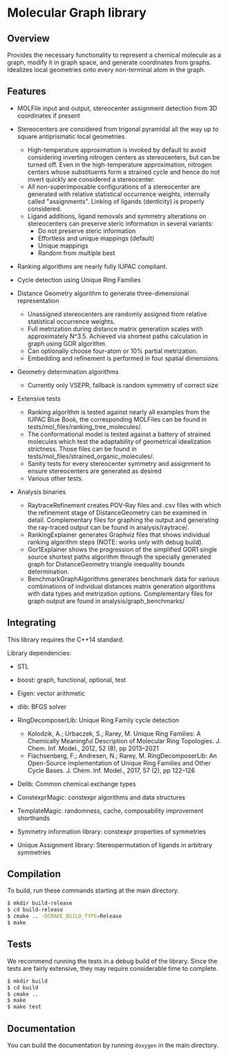# Molecular Graph library
## Overview

Provides the necessary functionality to represent a chemical molecule as a
graph, modify it in graph space, and generate coordinates from graphs. Idealizes
local geometries onto every non-terminal atom in the graph.


## Features

- MOLFile input and output, stereocenter assignment detection from 3D
  coordinates if present
- Stereocenters are considered from trigonal pyramidal all the way up to square
  antiprismatic local geometries.

  - High-temperature approximation is invoked by default to avoid considering
    inverting nitrogen centers as stereocenters, but can be turned off. Even in
    the high-temperature approximation, nitrogen centers whose substituents
    form a strained cycle and hence do not invert quickly are considered a
    stereocenter.
  - All non-superimposable configurations of a stereocenter are generated with
    relative statistical occurrence weights, internally called "assignments".
    Linking of ligands (denticity) is properly considered.
  - Ligand additions, ligand removals and symmetry alterations on stereocenters
    can preserve steric information in several variants:
    - Do not preserve steric information
    - Effortless and unique mappings (default)
    - Unique mappings
    - Random from multiple best
- Ranking algorithms are nearly fully IUPAC compliant.
- Cycle detection using Unique Ring Families
- Distance Geometry algorithm to generate three-dimensional representation
  - Unassigned stereocenters are randomly assigned from relative statistical
    occurrence weights.
  - Full metrization during distance matrix generation scales with approximately
    N^3.5. Achieved via shortest paths calculation in graph using GOR algorithm.
  - Can optionally choose four-atom or 10% partial metrization.
  - Embedding and refinement is performed in four spatial dimensions.
- Geometry determination algorithms
  - Currently only VSEPR, fallback is random symmetry of correct size
- Extensive tests
  - Ranking algorithm is tested against nearly all examples from the IUPAC Blue
    Book, the corresponding MOLFiles can be found in
    tests/mol_files/ranking_tree_molecules/.
  - The conformational model is tested against a battery of strained molecules
    which test the adaptability of geometrical idealization strictness. Those
    files can be found in tests/mol_files/strained_organic_molecules/.
  - Sanity tests for every stereocenter symmetry and assignment to ensure
    stereocenters are generated as desired
  - Various other tests.
- Analysis binaries
  - RaytraceRefinement creates POV-Ray files and .csv files with which the
    refinement stage of DistanceGeometry can be examined in detail.
    Complementary files for graphing the output and generating the ray-traced 
    output can be found in analysis/raytrace/.
  - RankingExplainer generates Graphviz files that shows individual ranking
    algorithm steps (NOTE: works only with debug build).
  - Gor1Explainer shows the progression of the simplified GOR1 single source
    shortest paths algorithm through the specially generated graph for
    DistanceGeometry triangle inequality bounds determination.
  - BenchmarkGraphAlgorithms generates benchmark data for various combinations
    of individual distances matrix generation algorithms with data types and
    metrization options. Complementary files for graph output are found in
    analysis/graph_benchmarks/


## Integrating

This library requires the C++14 standard.

Library dependencies:

- STL
- boost: graph, functional, optional, test
- Eigen: vector arithmetic
- dlib: BFGS solver
- RingDecomposerLib: Unique Ring Family cycle detection

  - Kolodzik, A.; Urbaczek, S.; Rarey, M. Unique Ring Families: A Chemically
    Meaningful Description of Molecular Ring Topologies. J. Chem. Inf. Model.,
    2012, 52 (8), pp 2013–2021
  - Flachsenberg, F.; Andresen, N.; Rarey, M. RingDecomposerLib: An Open-Source
    implementation of Unique Ring Families and Other Cycle Bases. J. Chem. Inf.
    Model., 2017, 57 (2), pp 122–126

- Delib: Common chemical exchange types
- ConstexprMagic: constexpr algorithms and data structures
- TemplateMagic: randomness, cache, composability improvement shorthands
- Symmetry information library: constexpr properties of symmetries
- Unique Assignment library: Stereopermutation of ligands in arbitrary symmetries


## Compilation

To build, run these commands starting at the main directory. 

```bash
$ mkdir build-release
$ cd build-release
$ cmake .. -DCMAKE_BUILD_TYPE=Release
$ make
```


## Tests

We recommend running the tests in a debug build of the library. Since the tests
are fairly extensive, they may require considerable time to complete.

```bash
$ mkdir build
$ cd build
$ cmake ..
$ make
$ make test
```

## Documentation

You can build the documentation by running `doxygen` in the main directory.
